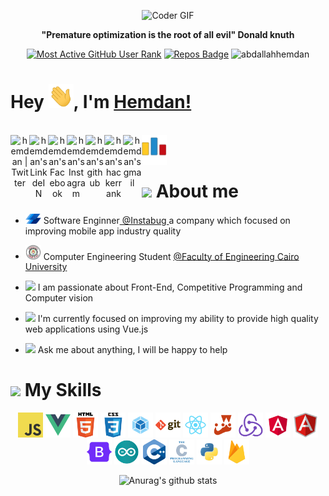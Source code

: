 <p align="center">

  <img src="https://media.giphy.com/media/SWoSkN6DxTszqIKEqv/giphy.gif" alt="Coder GIF" width="500" height="400">
  
</p>

<div align="center">

**"Premature optimization is the root of all evil" Donald knuth**

<!--[![Years Badge](https://badges.pufler.dev/years/AbdallahHemdan)](https://badges.pufler.dev)-->
[![Most Active GitHub User Rank](https://en4ykswhoyisq3x.m.pipedream.net)](https://commits.top/egypt.html)
[![Repos Badge](https://badges.pufler.dev/repos/AbdallahHemdan)](https://badges.pufler.dev)
<img src="https://komarev.com/ghpvc/?username=abdallahhemdan&label=Profile%20views&color=0e75b6&style=flat" alt="abdallahhemdan" />


</div>

# Hey <img src="https://github.com/AbdallahHemdan/AbdallahHemdan/blob/master/wave.gif" width="40px">, I'm [Hemdan!](https://www.linkedin.com/in/abdallah-a-hemdan/) 

<br/>

<div align="center">

<a href="https://twitter.com/AbdallahHemda17">
  <img align="left" alt="hemdan | Twitter" width="30px" src="https://image.flaticon.com/icons/svg/2111/2111703.svg" draggable="false" />
</a>
<a href="https://www.linkedin.com/in/abdallah-a-hemdan/">
  <img align="left" alt="hemdan's LinkdeIN" width="30px" src="https://image.flaticon.com/icons/svg/2111/2111465.svg" draggable="false" />
</a>
<a href="https://www.facebook.com/AbdallahHemdan99">
  <img align="left" alt="hemdan's Facebook" width="30px" src="https://image.flaticon.com/icons/svg/2111/2111342.svg" draggable="false" />
</a>
<a href="https://www.instagram.com/abdallah_a_hemdan/">
  <img align="left" alt="hemdan's Instagram" width="30px" src="https://image.flaticon.com/icons/svg/2111/2111421.svg" draggable="false" />
</a>
<a href="https://github.com/AbdallahHemdan">
  <img align="left" alt="hemdan's github" width="30px" src="https://image.flaticon.com/icons/svg/2111/2111432.svg" draggable="false" />
</a>
<a href="https://www.hackerrank.com/Hemdan?hr_r=1">
  <img align="left" alt="hemdan's hackerrank" width="30px" src="https://assets.brandfolder.com/y9ol94wb/v/331198/view@2x.png?v=1591971279" draggable="false" />
</a>
<a href="mailto:abdallah.ahmed.hemdan@gmail.com">
  <img align="left" alt="hemdan's gmail" width="30px" src="https://image.flaticon.com/icons/svg/732/732200.svg" draggable="false" />
</a>

<a href="https://codeforces.com/profile/AbdallahHemdan">
  <img align="left" alt="hemdan's codeforces" width="40px" src="https://github.com/AbdallahHemdan/AbdallahHemdan/blob/master/codeforces.png" draggable="false" />
</a>

</div>

<br />
<br />

# <img src="https://media.giphy.com/media/VgCDAzcKvsR6OM0uWg/giphy.gif" width="50" draggable="false" > About me

- <img src="https://github.com/AbdallahHemdan/AbdallahHemdan/blob/master/Instabug-Logomark_color.png" width="25" draggable="false"> Software Enginner<a href="https://instabug.com/"> @Instabug </a>  a company which focused on improving mobile app industry quality

- <img src="https://github.com/AbdallahHemdan/AbdallahHemdan/blob/master/logo221.png" width="25" draggable="false"> Computer Engineering Student  <a href="http://eng.cu.edu.eg/ar/">@Faculty of Engineering Cairo University</a>

- <img src="https://image.flaticon.com/icons/svg/888/888954.svg" width="25" draggable="false"> I am passionate about Front-End, Competitive Programming and Computer vision

- <img src="https://www.cielhr.com/wp-content/uploads/2019/10/PerformancewSpace-1080x675.png" width="25" draggable="false"> I'm currently focused on improving my ability to provide high quality web applications using Vue.js

- <img src="https://image.flaticon.com/icons/svg/3094/3094869.svg" width="25" draggable="false"> Ask me about anything, I will be happy to help




# <img src="https://media.giphy.com/media/WUlplcMpOCEmTGBtBW/giphy.gif" width="50"> My Skills

<div align="center">

<code><img height="40" src="https://raw.githubusercontent.com/github/explore/80688e429a7d4ef2fca1e82350fe8e3517d3494d/topics/javascript/javascript.png"></code>
<code><img height="40" src="https://raw.githubusercontent.com/github/explore/80688e429a7d4ef2fca1e82350fe8e3517d3494d/topics/vue/vue.png"></code>
<code><img height="40" src="https://raw.githubusercontent.com/github/explore/80688e429a7d4ef2fca1e82350fe8e3517d3494d/topics/html/html.png"></code>
<code><img height="40" src="https://raw.githubusercontent.com/github/explore/80688e429a7d4ef2fca1e82350fe8e3517d3494d/topics/css/css.png"></code>
<code><img height="40" src="https://raw.githubusercontent.com/github/explore/80688e429a7d4ef2fca1e82350fe8e3517d3494d/topics/webpack/webpack.png"></code>
<code><img height="40" src="https://raw.githubusercontent.com/github/explore/80688e429a7d4ef2fca1e82350fe8e3517d3494d/topics/git/git.png"></code>
<code><img height="40" src="https://raw.githubusercontent.com/github/explore/80688e429a7d4ef2fca1e82350fe8e3517d3494d/topics/react/react.png"></code>
<code><img height="40" src="https://raw.githubusercontent.com/vscode-icons/vscode-icons/master/icons/file_type_jest.svg?sanitize=true"></code>
<code><img height="40" src="https://raw.githubusercontent.com/github/explore/80688e429a7d4ef2fca1e82350fe8e3517d3494d/topics/redux/redux.png"></code>
<code><img height="40" src="https://raw.githubusercontent.com/github/explore/80688e429a7d4ef2fca1e82350fe8e3517d3494d/topics/angular/angular.png"></code>
<img src="https://raw.githubusercontent.com/devicons/devicon/master/icons/angularjs/angularjs-original.svg" alt="angular-js" width="40" height="40" />
<img src="https://raw.githubusercontent.com/devicons/devicon/master/icons/bootstrap/bootstrap-plain.svg" alt="bootstrap" width="40" height="40" />
<code><img height="40" src="https://raw.githubusercontent.com/github/explore/80688e429a7d4ef2fca1e82350fe8e3517d3494d/topics/arduino/arduino.png"></code>
<code><img height="40" src="https://raw.githubusercontent.com/github/explore/80688e429a7d4ef2fca1e82350fe8e3517d3494d/topics/cpp/cpp.png"></code>
<code><img height="40" src="https://raw.githubusercontent.com/github/explore/80688e429a7d4ef2fca1e82350fe8e3517d3494d/topics/c/c.png"></code>
<code><img height="40" src="https://raw.githubusercontent.com/github/explore/80688e429a7d4ef2fca1e82350fe8e3517d3494d/topics/python/python.png"></code>
<code><img height="40" src="https://raw.githubusercontent.com/github/explore/80688e429a7d4ef2fca1e82350fe8e3517d3494d/topics/firebase/firebase.png"></code>

  
![Anurag's github stats](https://github-readme-stats.vercel.app/api?username=AbdallahHemdan&show_icons=true&theme=radical)

</div>


